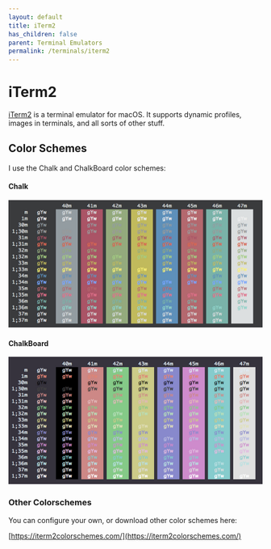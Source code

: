 ```yaml
---
layout: default
title: iTerm2
has_children: false
parent: Terminal Emulators
permalink: /terminals/iterm2
---
```


# iTerm2
[iTerm2](https://iterm2.com/) is a terminal emulator for macOS. It supports dynamic profiles, images in terminals, and all sorts of other stuff.

## Color Schemes
I use the Chalk and ChalkBoard color schemes:

#### Chalk
<img src="https://raw.githubusercontent.com/mbadolato/iTerm2-Color-Schemes/master/screenshots/chalk.png">

#### ChalkBoard
<img src="https://raw.githubusercontent.com/mbadolato/iTerm2-Color-Schemes/master/screenshots/chalkboard.png">

### Other Colorschemes
You can configure your own, or download other color schemes here:

[https://iterm2colorschemes.com/](https://iterm2colorschemes.com/)
